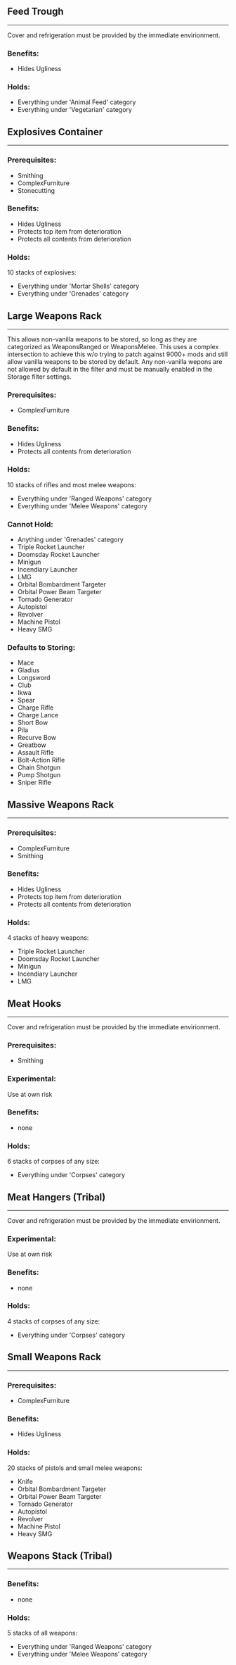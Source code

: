 ## Feed Trough ##
------

Cover and refrigeration must be provided by the immediate envirionment.

### Benefits: ###

   * Hides Ugliness

### Holds: ###

   * Everything under 'Animal Feed' category
   * Everything under 'Vegetarian' category

## Explosives Container ##
------
### Prerequisites: ###

   * Smithing
   * ComplexFurniture
   * Stonecutting

### Benefits: ###

   * Hides Ugliness
   * Protects top item from deterioration
   * Protects all contents from deterioration

### Holds: ###

10 stacks of explosives:

   * Everything under 'Mortar Shells' category
   * Everything under 'Grenades' category

## Large Weapons Rack ##
------

This allows non-vanilla weapons to be stored, so long as they are categorized as WeaponsRanged or WeaponsMelee.  This uses a complex intersection to achieve this w/o trying to patch against 9000+ mods and still allow vanilla weapons to be stored by default.  Any non-vanilla wepons are not allowed by default in the filter and must be manually enabled in the Storage filter settings.

### Prerequisites: ###

   * ComplexFurniture

### Benefits: ###

   * Hides Ugliness
   * Protects all contents from deterioration

### Holds: ###

10 stacks of rifles and most melee weapons:

   * Everything under 'Ranged Weapons' category
   * Everything under 'Melee Weapons' category

### Cannot Hold: ###

   * Anything under 'Grenades' category
   * Triple Rocket Launcher
   * Doomsday Rocket Launcher
   * Minigun
   * Incendiary Launcher
   * LMG
   * Orbital Bombardment Targeter
   * Orbital Power Beam Targeter
   * Tornado Generator
   * Autopistol
   * Revolver
   * Machine Pistol
   * Heavy SMG

### Defaults to Storing: ###

   * Mace
   * Gladius
   * Longsword
   * Club
   * Ikwa
   * Spear
   * Charge Rifle
   * Charge Lance
   * Short Bow
   * Pila
   * Recurve Bow
   * Greatbow
   * Assault Rifle
   * Bolt-Action Rifle
   * Chain Shotgun
   * Pump Shotgun
   * Sniper Rifle

## Massive Weapons Rack ##
------
### Prerequisites: ###

   * ComplexFurniture
   * Smithing

### Benefits: ###

   * Hides Ugliness
   * Protects top item from deterioration
   * Protects all contents from deterioration

### Holds: ###

4 stacks of heavy weapons:

   * Triple Rocket Launcher
   * Doomsday Rocket Launcher
   * Minigun
   * Incendiary Launcher
   * LMG

## Meat Hooks ##
------

Cover and refrigeration must be provided by the immediate envirionment.

### Prerequisites: ###

   * Smithing

### Experimental: ###

Use at own risk

### Benefits: ###

   * none

### Holds: ###

6 stacks of corpses of any size:

   * Everything under 'Corpses' category

## Meat Hangers (Tribal) ##
------

Cover and refrigeration must be provided by the immediate envirionment.

### Experimental: ###

Use at own risk

### Benefits: ###

   * none

### Holds: ###

4 stacks of corpses of any size:

   * Everything under 'Corpses' category

## Small Weapons Rack ##
------
### Prerequisites: ###

   * ComplexFurniture

### Benefits: ###

   * Hides Ugliness

### Holds: ###

20 stacks of pistols and small melee weapons:

   * Knife
   * Orbital Bombardment Targeter
   * Orbital Power Beam Targeter
   * Tornado Generator
   * Autopistol
   * Revolver
   * Machine Pistol
   * Heavy SMG

## Weapons Stack (Tribal) ##
------
### Benefits: ###

   * none

### Holds: ###

5 stacks of all weapons:

   * Everything under 'Ranged Weapons' category
   * Everything under 'Melee Weapons' category
